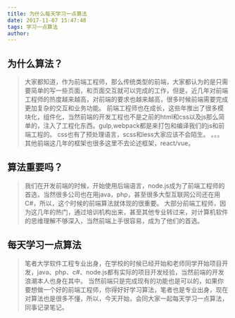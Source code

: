 ```yaml
---
title: 为什么每天学习一点算法
date: 2017-11-07 15:47:48
tags: 学习一点算法
author:
---
```


## 为什么算法？

>大家都知道，作为前端工程师，那么传统类型的前端，大家都认为的是只需要简单的写一些页面，和页面交互就可以完成的工作，但是，近几年对前端工程师的热度越来越高，对前端的要求也越来越高，很多时候前端需要完成更加复杂的交互和业务功能。
前端工程师也在成长，这些年推出了很多模块化，组件化，当然前端的开发工程也不是之前的html和css以及js那么简单的，注入了工程化东西。gulp,webpack都是来打包和编译我们的js和前端工程的。
css也有了预处理语言，scss和less大家应该不会陌生。
。。。
其他前端这几年的框架也很多这里不去论述框架，react/vue。

## 算法重要吗？

>我们在开发前端的时候，开始使用后端语言，node.js成为了前端工程师的首选，当然很多公司也在用java，php，甚至很多大型互联网公司还在用C#，所以，这个时候的前端算法就体现的很重要。
大部分前端工程师，因为这几年的热门，通过培训机构出来，甚至其他专业转过来，对计算机软件的思维理解不够深入，当然前端上手很容易，成为了他们的首选。

## 每天学习一点算法

>笔者大学软件工程专业出身，在学校的时候已经开始和老师同学开始项目开发，java、php、c#、node.js都有实际的项目开发经验，当然前端的开发浪潮本人也身在其中。
当然前端只是完成现有的功能也是可以的，如果你要想做一个好的前端工程师，你得好好学习算法，笔者也是专业出身，现在对算法也是很多不懂，所以，今天开始，会同大家一起每天学习一点算法，同事记录笔记。